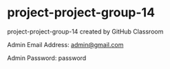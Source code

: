 # project-project-group-14
project-project-group-14 created by GitHub Classroom


Admin Email Address: admin@gmail.com

Admin Password: password

